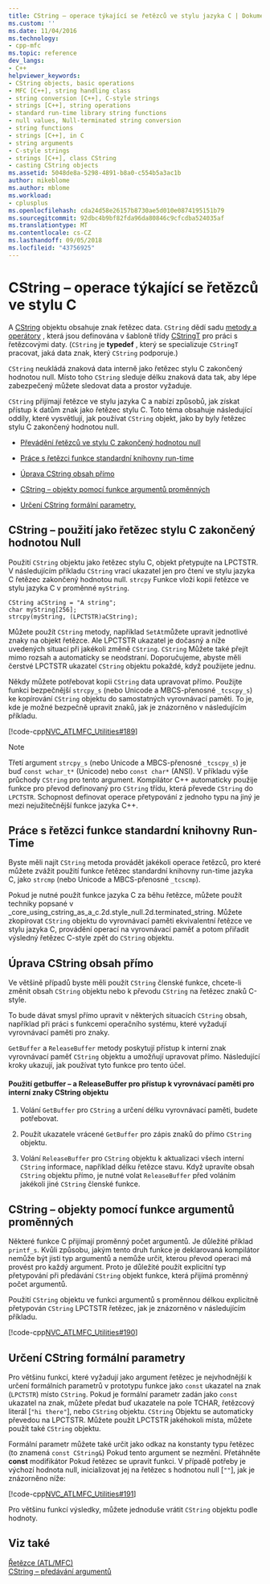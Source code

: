```yaml
---
title: CString – operace týkající se řetězců ve stylu jazyka C | Dokumentace Microsoftu
ms.custom: ''
ms.date: 11/04/2016
ms.technology:
- cpp-mfc
ms.topic: reference
dev_langs:
- C++
helpviewer_keywords:
- CString objects, basic operations
- MFC [C++], string handling class
- string conversion [C++], C-style strings
- strings [C++], string operations
- standard run-time library string functions
- null values, Null-terminated string conversion
- string functions
- strings [C++], in C
- string arguments
- C-style strings
- strings [C++], class CString
- casting CString objects
ms.assetid: 5048de8a-5298-4891-b8a0-c554b5a3ac1b
author: mikeblome
ms.author: mblome
ms.workload:
- cplusplus
ms.openlocfilehash: cda24d58e26157b8730ae5d010e0874195151b79
ms.sourcegitcommit: 92dbc4b9bf82fda96da80846c9cfcdba524035af
ms.translationtype: MT
ms.contentlocale: cs-CZ
ms.lasthandoff: 09/05/2018
ms.locfileid: "43756925"
---
```

# <a name="cstring-operations-relating-to-c-style-strings"></a>CString – operace týkající se řetězců ve stylu C

A [CString](../atl-mfc-shared/using-cstring.md) objektu obsahuje znak řetězec data. `CString` dědí sadu [metody a operátory](../atl-mfc-shared/reference/cstringt-class.md) , která jsou definována v šabloně třídy [CStringT](../atl-mfc-shared/reference/cstringt-class.md) pro práci s řetězcovými daty. (`CString` je **typedef** , který se specializuje `CStringT` pracovat, jaká data znak, který `CString` podporuje.)

`CString` neukládá znaková data interně jako řetězec stylu C zakončený hodnotou null. Místo toho `CString` sleduje délku znaková data tak, aby lépe zabezpečený můžete sledovat data a prostor vyžaduje.

`CString` přijímají řetězce ve stylu jazyka C a nabízí způsobů, jak získat přístup k datům znak jako řetězec stylu C. Toto téma obsahuje následující oddíly, které vysvětlují, jak používat `CString` objekt, jako by byly řetězec stylu C zakončený hodnotou null.

- [Převádění řetězců ve stylu C zakončený hodnotou null](#_core_using_cstring_as_a_c.2d.style_null.2d.terminated_string)

- [Práce s řetězci funkce standardní knihovny run-time](#_core_working_with_standard_run.2d.time_library_string_functions)

- [Úprava CString obsah přímo](#_core_modifying_cstring_contents_directly)

- [CString – objekty pomocí funkce argumentů proměnných](#_core_using_cstring_objects_with_variable_argument_functions)

- [Určení CString formální parametry.](#_core_specifying_cstring_formal_parameters)

##  <a name="_core_using_cstring_as_a_c.2d.style_null.2d.terminated_string"></a> CString – použití jako řetězec stylu C zakončený hodnotou Null

Použití `CString` objektu jako řetězec stylu C, objekt přetypujte na LPCTSTR. V následujícím příkladu `CString` vrací ukazatel jen pro čtení ve stylu jazyka C řetězec zakončený hodnotou null. `strcpy` Funkce vloží kopii řetězce ve stylu jazyka C v proměnné `myString`.

```
CString aCString = "A string";  
char myString[256];  
strcpy(myString, (LPCTSTR)aCString);
```

Můžete použít `CString` metody, například `SetAt`můžete upravit jednotlivé znaky na objekt řetězce. Ale LPCTSTR ukazatel je dočasný a níže uvedených situací při jakékoli změně `CString`. `CString` Můžete také přejít mimo rozsah a automaticky se neodstraní. Doporučujeme, abyste měli čerstvé LPCTSTR ukazatel `CString` objektu pokaždé, když použijete jednu.

Někdy můžete potřebovat kopii `CString` data upravovat přímo. Použijte funkci bezpečnější `strcpy_s` (nebo Unicode a MBCS-přenosné `_tcscpy_s`) ke kopírování `CString` objektu do samostatných vyrovnávací paměti. To je, kde je možné bezpečně upravit znaků, jak je znázorněno v následujícím příkladu.

[!code-cpp[NVC_ATLMFC_Utilities#189](../atl-mfc-shared/codesnippet/cpp/cstring-operations-relating-to-c-style-strings_1.cpp)]

> [!NOTE]
>  Třetí argument `strcpy_s` (nebo Unicode a MBCS-přenosné `_tcscpy_s`) je buď `const wchar_t*` (Unicode) nebo `const char*` (ANSI). V příkladu výše průchody `CString` pro tento argument. Kompilátor C++ automaticky použije funkce pro převod definovaný pro `CString` třídu, která převede `CString` do `LPCTSTR`. Schopnost definovat operace přetypování z jednoho typu na jiný je mezi nejužitečnější funkce jazyka C++.

##  <a name="_core_working_with_standard_run.2d.time_library_string_functions"></a> Práce s řetězci funkce standardní knihovny Run-Time

Byste měli najít `CString` metoda provádět jakékoli operace řetězců, pro které můžete zvážit použití funkce řetězec standardní knihovny run-time jazyka C, jako `strcmp` (nebo Unicode a MBCS-přenosné `_tcscmp`).

Pokud je nutné použít funkce jazyka C za běhu řetězce, můžete použít techniky popsané v _core_using_cstring_as_a_c.2d.style_null.2d.terminated_string. Můžete zkopírovat `CString` objektu do vyrovnávací paměti ekvivalentní řetězce ve stylu jazyka C, provádění operací na vyrovnávací paměť a potom přiřadit výsledný řetězec C-style zpět do `CString` objektu.

##  <a name="_core_modifying_cstring_contents_directly"></a> Úprava CString obsah přímo

Ve většině případů byste měli použít `CString` členské funkce, chcete-li změnit obsah `CString` objektu nebo k převodu `CString` na řetězec znaků C-style.

To bude dávat smysl přímo upravit v některých situacích `CString` obsah, například při práci s funkcemi operačního systému, které vyžadují vyrovnávací paměti pro znaky.

`GetBuffer` a `ReleaseBuffer` metody poskytují přístup k interní znak vyrovnávací paměť `CString` objektu a umožňují upravovat přímo. Následující kroky ukazují, jak používat tyto funkce pro tento účel.

#### <a name="to-use-getbuffer-and-releasebuffer-to-access-the-internal-character-buffer-of-a-cstring-object"></a>Použití getbuffer – a ReleaseBuffer pro přístup k vyrovnávací paměti pro interní znaky CString objektu

1. Volání `GetBuffer` pro `CString` a určení délku vyrovnávací paměti, budete potřebovat.

2. Použít ukazatele vrácené `GetBuffer` pro zápis znaků do přímo `CString` objektu.

3. Volání `ReleaseBuffer` pro `CString` objektu k aktualizaci všech interní `CString` informace, například délku řetězce stavu. Když upravíte obsah `CString` objektu přímo, je nutné volat `ReleaseBuffer` před voláním jakékoli jiné `CString` členské funkce.

##  <a name="_core_using_cstring_objects_with_variable_argument_functions"></a> CString – objekty pomocí funkce argumentů proměnných

Některé funkce C přijímají proměnný počet argumentů. Je důležité příklad `printf_s`. Kvůli způsobu, jakým tento druh funkce je deklarovaná kompilátor nemůže být jisti typ argumentů a nemůže určit, kterou převod operaci má provést pro každý argument. Proto je důležité použít explicitní typ přetypování při předávání `CString` objekt funkce, která přijímá proměnný počet argumentů.

Použití `CString` objektu ve funkci argumentů s proměnnou délkou explicitně přetypován `CString` LPCTSTR řetězec, jak je znázorněno v následujícím příkladu.

[!code-cpp[NVC_ATLMFC_Utilities#190](../atl-mfc-shared/codesnippet/cpp/cstring-operations-relating-to-c-style-strings_2.cpp)]

##  <a name="_core_specifying_cstring_formal_parameters"></a> Určení CString formální parametry

Pro většinu funkcí, které vyžadují jako argument řetězec je nejvhodnější k určení formálních parametrů v prototypu funkce jako `const` ukazatel na znak (`LPCTSTR`) místo `CString`. Pokud je formální parametr zadán jako `const` ukazatel na znak, můžete předat buď ukazatele na pole TCHAR, řetězcový literál [`"hi there"`], nebo `CString` objektu. `CString` Objektu se automaticky převedou na LPCTSTR. Můžete použít LPCTSTR jakéhokoli místa, můžete použít také `CString` objektu.

Formální parametr můžete také určit jako odkaz na konstanty typu řetězec (to znamená `const CString&`) Pokud tento argument se nezmění. Přetáhněte **const** modifikátor Pokud řetězec se upravit funkci. V případě potřeby je výchozí hodnota null, inicializovat jej na řetězec s hodnotou null [`""`], jak je znázorněno níže:

[!code-cpp[NVC_ATLMFC_Utilities#191](../atl-mfc-shared/codesnippet/cpp/cstring-operations-relating-to-c-style-strings_3.cpp)]

Pro většinu funkcí výsledky, můžete jednoduše vrátit `CString` objektu podle hodnoty.

## <a name="see-also"></a>Viz také

[Řetězce (ATL/MFC)](../atl-mfc-shared/strings-atl-mfc.md)   
[CString – předávání argumentů](../atl-mfc-shared/cstring-argument-passing.md)

